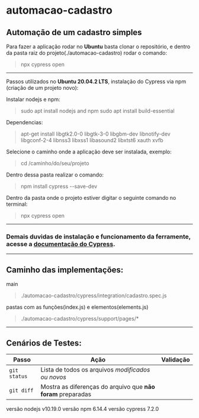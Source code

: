 # automacao-cadastro
## Automação de um cadastro simples

Para fazer a aplicação rodar no **Ubuntu** basta clonar o repositório, e dentro da pasta raiz do projeto(./automacao-cadastro) rodar o comando:
> npx cypress open


--------------------------------------------------------------------------------------------------------
Passos utilizados no **Ubuntu 20.04.2 LTS**, instalação do Cypress via npm (criação de um projeto novo):
	
Instalar nodejs e npm:
> sudo apt install nodejs and npm
> sudo apt install build-essential

Dependencias:
> apt-get install libgtk2.0-0 libgtk-3-0 libgbm-dev libnotify-dev libgconf-2-4 libnss3 libxss1 libasound2 libxtst6 xauth xvfb

Selecione o caminho onde a aplicação deve ser instalada, exemplo:
> cd /caminho/do/seu/projeto

Dentro dessa pasta realizar o comando:
> npm install cypress --save-dev

Dentro da pasta onde o projeto estiver digitar o seguinte comando no terminal:
> npx cypress open
--------------------------------------------------------------------------------------------------------

### Demais duvidas de instalação e funcionamento da ferramente, acesse a [documentação do Cypress](https://docs.cypress.io/guides/getting-started/installing-cypress#System-requirements).

--------------------------------------------------------------------------------------------------------

## Caminho das implementações:

main
> ./automacao-cadastro/cypress/integration/cadastro.spec.js

pastas com as funções(index.js) e elementos(elements.js)
> ./automacao-cadastro/cypress/support/pages/* 

--------------------------------------------------------------------------------------------------------

## Cenários de Testes:

| Passo | Ação | Validação |
| --- | --- | --- |
| `git status` | Lista de todos os arquivos *modificados ou novos* | |
| `git diff` | Mostra as diferenças do arquivo que **não foram** preparadas | |

versão nodejs v10.19.0
versão npm 6.14.4
versão cypress 7.2.0
